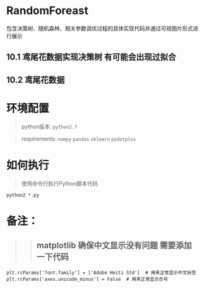# RandomForeast
包含决策树、随机森林、相关参数调优过程的具体实现代码并通过可视图片形式进行展示

## 10.1 鸢尾花数据实现决策树 有可能会出现过拟合
## 10.2 鸢尾花数据



# 环境配置
> python版本: `python2.7`

> requirements: `numpy` `pandas` `sklearn` `pydotplus`

# 如何执行
> 使用命令行执行Python脚本代码
```angular2
python2 *.py
```

# 备注：
>> ## matplotlib 确保中文显示没有问题 需要添加一下代码
>> 
```
plt.rcParams['font.family'] = ['Adobe Heiti Std']  # 用来正常显示中文标签
plt.rcParams['axes.unicode_minus'] = False  # 用来正常显示负号

```

